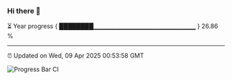 ### Hi there 👋

⏳ Year progress { ████████▁▁▁▁▁▁▁▁▁▁▁▁▁▁▁▁▁▁▁▁▁▁ } 26.86 %

---

⏰ Updated on Wed, 09 Apr 2025 00:53:58 GMT

![Progress Bar CI](https://github.com/Shyam-Makwana/GitHub-Actions-Demo/workflows/Progress%20Bar%20CI/badge.svg)
